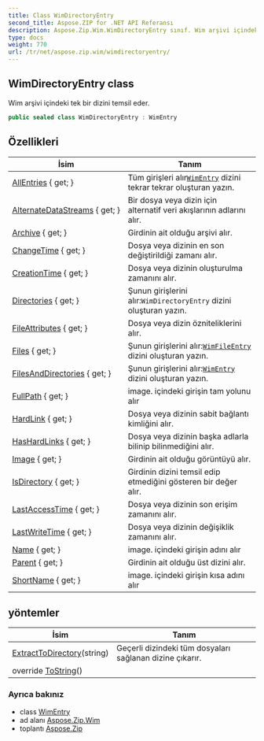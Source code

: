 ```yaml
---
title: Class WimDirectoryEntry
second_title: Aspose.ZIP for .NET API Referansı
description: Aspose.Zip.Wim.WimDirectoryEntry sınıf. Wim arşivi içindeki tek bir dizini temsil eder.
type: docs
weight: 770
url: /tr/net/aspose.zip.wim/wimdirectoryentry/
---
```

## WimDirectoryEntry class

Wim arşivi içindeki tek bir dizini temsil eder.

```csharp
public sealed class WimDirectoryEntry : WimEntry
```

## Özellikleri

| İsim | Tanım |
| --- | --- |
| [AllEntries](../../aspose.zip.wim/wimdirectoryentry/allentries/) { get; } | Tüm girişleri alır[`WimEntry`](../wimentry/) dizini tekrar tekrar oluşturan yazın. |
| [AlternateDataStreams](../../aspose.zip.wim/wimentry/alternatedatastreams/) { get; } | Bir dosya veya dizin için alternatif veri akışlarının adlarını alır. |
| [Archive](../../aspose.zip.wim/wimentry/archive/) { get; } | Girdinin ait olduğu arşivi alır. |
| [ChangeTime](../../aspose.zip.wim/wimentry/changetime/) { get; } | Dosya veya dizinin en son değiştirildiği zamanı alır. |
| [CreationTime](../../aspose.zip.wim/wimentry/creationtime/) { get; } | Dosya veya dizinin oluşturulma zamanını alır. |
| [Directories](../../aspose.zip.wim/wimdirectoryentry/directories/) { get; } | Şunun girişlerini alır:`WimDirectoryEntry` dizini oluşturan yazın. |
| [FileAttributes](../../aspose.zip.wim/wimentry/fileattributes/) { get; } | Dosya veya dizin özniteliklerini alır. |
| [Files](../../aspose.zip.wim/wimdirectoryentry/files/) { get; } | Şunun girişlerini alır:[`WimFileEntry`](../wimfileentry/) dizini oluşturan yazın. |
| [FilesAndDirectories](../../aspose.zip.wim/wimdirectoryentry/filesanddirectories/) { get; } | Şunun girişlerini alır:[`WimEntry`](../wimentry/) dizini oluşturan yazın. |
| [FullPath](../../aspose.zip.wim/wimentry/fullpath/) { get; } | image. içindeki girişin tam yolunu alır |
| [HardLink](../../aspose.zip.wim/wimentry/hardlink/) { get; } | Dosya veya dizinin sabit bağlantı kimliğini alır. |
| [HasHardLinks](../../aspose.zip.wim/wimentry/hashardlinks/) { get; } | Dosya veya dizinin başka adlarla bilinip bilinmediğini alır. |
| [Image](../../aspose.zip.wim/wimentry/image/) { get; } | Girdinin ait olduğu görüntüyü alır. |
| [IsDirectory](../../aspose.zip.wim/wimentry/isdirectory/) { get; } | Girdinin dizini temsil edip etmediğini gösteren bir değer alır. |
| [LastAccessTime](../../aspose.zip.wim/wimentry/lastaccesstime/) { get; } | Dosya veya dizinin son erişim zamanını alır. |
| [LastWriteTime](../../aspose.zip.wim/wimentry/lastwritetime/) { get; } | Dosya veya dizinin değişiklik zamanını alır. |
| [Name](../../aspose.zip.wim/wimentry/name/) { get; } | image. içindeki girişin adını alır |
| [Parent](../../aspose.zip.wim/wimentry/parent/) { get; } | Girdinin ait olduğu üst dizini alır. |
| [ShortName](../../aspose.zip.wim/wimentry/shortname/) { get; } | image. içindeki girişin kısa adını alır |

## yöntemler

| İsim | Tanım |
| --- | --- |
| [ExtractToDirectory](../../aspose.zip.wim/wimdirectoryentry/extracttodirectory/)(string) | Geçerli dizindeki tüm dosyaları sağlanan dizine çıkarır. |
| override [ToString](../../aspose.zip.wim/wimentry/tostring/)() |  |

### Ayrıca bakınız

* class [WimEntry](../wimentry/)
* ad alanı [Aspose.Zip.Wim](../../aspose.zip.wim/)
* toplantı [Aspose.Zip](../../)


